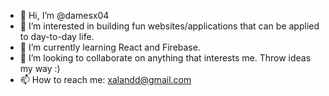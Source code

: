 - 👋 Hi, I’m @damesx04
- 👀 I’m interested in building fun websites/applications that can be applied to day-to-day life.
- 🌱 I’m currently learning React and Firebase.
- 💞️ I’m looking to collaborate on anything that interests me. Throw ideas my way :)
- 📫 How to reach me: xalandd@gmail.com

<!---
damesx04/damesx04 is a ✨ special ✨ repository because its `README.md` (this file) appears on your GitHub profile.
You can click the Preview link to take a look at your changes.
--->
